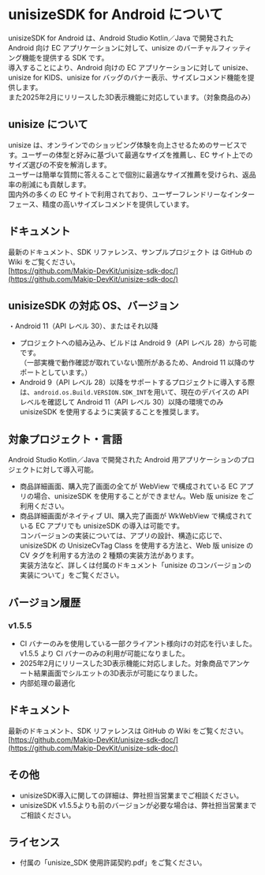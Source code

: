 # unisizeSDK for Android について

unisizeSDK for Android は、Android Studio Kotlin／Java で開発された Android 向け EC アプリケーションに対して、unisize のバーチャルフィッティング機能を提供する SDK です。  
導入することにより、Android 向けの EC アプリケーションに対して unisize、unisize for KIDS、unisize for バッグのバナー表示、サイズレコメンド機能を提供します。  
また2025年2月にリリースした3D表示機能に対応しています。（対象商品のみ）  
  
## unisize について

unisize は、オンラインでのショッピング体験を向上させるためのサービスです。ユーザーの体型と好みに基づいて最適なサイズを推薦し、EC サイト上でのサイズ選びの不安を解消します。  
ユーザーは簡単な質問に答えることで個別に最適なサイズ推薦を受けられ、返品率の削減にも貢献します。  
国内外の多くの EC サイトで利用されており、ユーザーフレンドリーなインターフェース、精度の高いサイズレコメンドを提供しています。  

## ドキュメント

最新のドキュメント、SDK リファレンス、サンプルプロジェクト は GitHub の Wiki をご覧ください。  
[https://github.com/Makip-DevKit/unisize-sdk-doc/](https://github.com/Makip-DevKit/unisize-sdk-doc/)
  
## unisizeSDK の対応 OS、バージョン

・Android 11（API レベル 30）、またはそれ以降

- プロジェクトへの組み込み、ビルドは Android 9（API レベル 28）から可能です。  
  （一部実機で動作確認が取れていない箇所があるため、Android 11 以降のサポートとしています。）
- Android 9（API レベル 28）以降をサポートするプロジェクトに導入する際は、`android.os.Build.VERSION.SDK_INT`を用いて、現在のデバイスの API レベルを確認して Android 11（API レベル 30）以降の環境でのみ unisizeSDK を使用するように実装することを推奨します。

## 対象プロジェクト・言語

Android Studio Kotlin／Java で開発された Android 用アプリケーションのプロジェクトに対して導入可能。

- 商品詳細画面、購入完了画面の全てが WebView で構成されている EC アプリの場合、unisizeSDK を使用することができません。Web 版 unisize をご利用ください。
- 商品詳細画面がネイティブ UI、購入完了画面が WkWebView で構成されている EC アプリでも unisizeSDK の導入は可能です。<br>
  コンバージョンの実装については、アプリの設計、構造に応じで、unisizeSDK の UnisizeCvTag Class を使用する方法と、Web 版 unisize の CV タグを利用する方法の 2 種類の実装方法があります。<br>
  実装方法など、詳しくは付属のドキュメント「unisize のコンバージョンの実装について」をご覧ください。

## バージョン履歴

### v1.5.5

- CI バナーのみを使用している一部クライアント様向けの対応を行いました。v1.5.5 より CI バナーのみの利用が可能になりました。
- 2025年2月にリリースした3D表示機能に対応しました。対象商品でアンケート結果画面でシルエットの3D表示が可能になりました。
- 内部処理の最適化

## ドキュメント

最新のドキュメント、SDK リファレンスは GitHub の Wiki をご覧ください。  
[https://github.com/Makip-DevKit/unisize-sdk-doc/](https://github.com/Makip-DevKit/unisize-sdk-doc/)
  
## その他
- unisizeSDK導入に関しての詳細は、弊社担当営業までご相談ください。
- unisizeSDK v1.5.5よりも前のバージョンが必要な場合は、弊社担当営業までご相談ください。

## ライセンス
- 付属の「unisize_SDK 使用許諾契約.pdf」をご覧ください。

